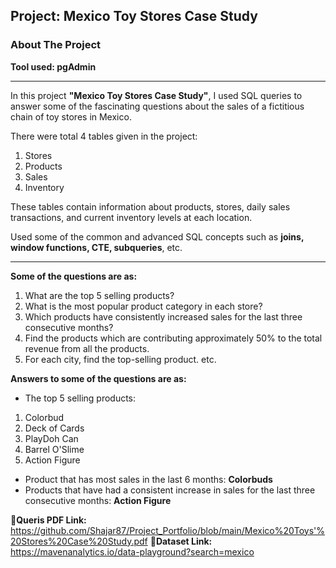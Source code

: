 ## Project: Mexico Toy Stores Case Study
### About The Project
**Tool used: pgAdmin**

---
In this project **"Mexico Toy Stores Case Study"**, I used SQL queries to answer some of the fascinating questions about the sales of a fictitious chain of toy stores in Mexico.

There were total 4 tables given in the project:

1. Stores
2. Products
3. Sales
4. Inventory

These tables contain information about products, stores, daily sales transactions, and current inventory levels at each location.

Used some of the common and advanced SQL concepts such as **joins, window functions, CTE, subqueries**, etc.


---
**Some of the questions are as:**

1.	What are the top 5 selling products?
2.	What is the most popular product category in each store?
3.	Which products have consistently increased sales for the last three consecutive months?
4.	Find the products which are contributing approximately 50% to the total revenue from all the products.
5.	For each city, find the top-selling product.
etc.

**Answers to some of the questions are as:**
- The top 5 selling products:
1. Colorbud
2. Deck of Cards
3. PlayDoh Can
4. Barrel O'Slime
5. Action Figure
- Product that has most sales in the last 6 months:  **Colorbuds**
- Products that have had a consistent increase in sales for the last three consecutive months: **Action Figure**
  

**🔗Queris PDF Link:** https://github.com/Shajar87/Project_Portfolio/blob/main/Mexico%20Toys'%20Stores%20Case%20Study.pdf
**🔗Dataset Link:** https://mavenanalytics.io/data-playground?search=mexico
